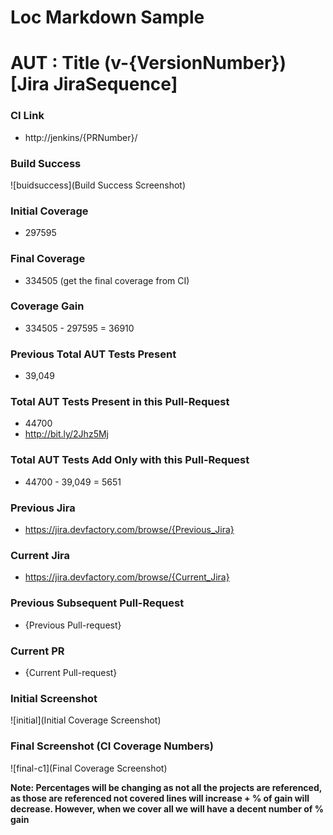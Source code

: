 # Loc Markdown Sample
# AUT : Title (v-{VersionNumber}) [Jira JiraSequence]

### CI Link
- http://jenkins/{PRNumber}/

### Build Success
![buidsuccess](Build Success Screenshot)

### Initial Coverage
- 297595

### Final Coverage
- 334505 (get the final coverage from CI)

### Coverage Gain
- 334505 - 297595 = 36910

### Previous Total AUT Tests Present
- 39,049

### Total AUT Tests Present in this Pull-Request
- 44700
- http://bit.ly/2Jhz5Mj

### Total AUT Tests Add Only with this Pull-Request
- 44700 - 39,049 = 5651

### Previous Jira
- https://jira.devfactory.com/browse/{Previous_Jira}

### Current Jira
- https://jira.devfactory.com/browse/{Current_Jira}

### Previous Subsequent Pull-Request
- {Previous Pull-request}

### Current PR
- {Current Pull-request}

### Initial Screenshot
![initial](Initial Coverage Screenshot)

### Final Screenshot (CI Coverage Numbers)
![final-c1](Final Coverage Screenshot)

**Note: Percentages will be changing as not all the projects are referenced, as those are referenced not covered lines will increase + % of gain will decrease. However, when we cover all we will have a decent number of % gain**